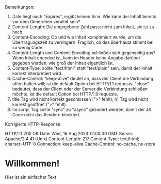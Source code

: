 Bemerkungen:

1. Date liegt nach "Expires", ergibt keinen Sinn. Wie kann der Inhalt bereits vor dem Generieren veraltet sein?
2. Content-Length: Die angegebene Zahl passt nicht zum Inhalt, sie ist zu hoch.
3. Content-Encoding: Ob und wie Inhalt komprimiert wurde, um die Übertragungszeit zu verringern. Fraglich, ob das überhaupt stimmt bei so wenig Code.
4. Content-Length und Content-Encoding schließen sich gegenseitig aus? Wenn Inhalt encoded ist, kann im Header keine Angabe darüber gegeben werden, wie groß der Inhalt eigentlich ist.
5. Content-Type: sollte "text/html" statt "text/plain" sein, damit der Inhalt korrekt interpretiert wird.
6. Cache-Control: "keep-alive" deutet an, dass der Client die Verbindung offen halten will; ist die default Option bei HTTP/1.1 requests.
   "close" bedeutet, dass der Client oder der Server die Verbindung schließen möchte; ist die default Option bei HTTP/1.0 requests.
7. title Tag wird nicht korrekt geschlossen (">" fehlt); h1 Tag wird nicht korrekt geöffnet (">" fehlt).
8. Im script Tag sollte "sync" zu "async" geändert werden, damit der JS Code nicht das Rendern blockiert.

Korrigierte HTTP-Response:

HTTP/1.1 200 OK
Date: Wed, 16 Aug 2023 12:00:00 GMT
Server: Apache/2.4.41 (Unix)
Content-Length: 217
Content-Type: text/html; charset=UTF-8
Connection: keep-alive
Cache-Control: no-cache, no-store

<!DOCTYPE html>
<html>
  <head>
    <title>Testseite</title
    <script src="blockScript.js" async></script>
    <link rel="stylesheet" href="styles.css">
  </head>
  <body>
    <h1> Willkommen!</h1>
    <p>Hier ist ein einfacher Text</p>
  </body>
</html>
